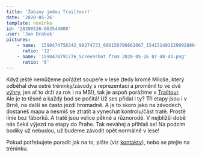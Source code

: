 ```yaml
---
title: 'Žabiny jedou Trailtour!'
date: '2020-05-26'
template: novinka
id: '20200526-083544000'
user: 'Jan Drábek'
pictures:
    - name: '1590474756342_99274733_606150706661067_1541514911299928064_n.jpg'
      ratio: '12'
    - name: '1590474791776_Screenshot from 2020-05-26 07-48-43.png'
      ratio: '6'
---
```

Když ještě nemůžeme pořážet soupeře v lese (tedy kromě Miloše, který odběhal dva ostré tréninky/závody s reprezentací a proměnil to ve dvě [výhry](https://www.tulospalvelu.fi/gps/20200525/?fbclid=IwAR1D9HluqUk7aLwmrBKOkd9xtFwQaiMIhrMlt2d0kKEnxhL-WdoRlJi2I3k), jen ať to drží za rok i na MS!), tak je aspoň porážíme v [Trailtour](http://www.trailtour.cz/2020/).  
Ale je to těsné a každý bod se počítá! Už ses přidal i ty? Tři etapy jsou i v Brně, na další se často jezdí hromadně. A je to skoro jako na závodech, dostaneš mapu a nesmíš se ztratit a vynechat kontrolu/část tratě. Prostě línie bez fáborků. A tratě jsou velice pěkné a různorodé. V nejbližší době nás čeká výjezd na etapy do Prahe. Tak neváhej a přihlaš se! Na podzim bodíky už nebudou, už budeme závodit opět normálně v lese!

Pokud potřebujete poradit jak na to, pište (viz [kontakty](https://zabiny.club/kontakty)), nebo se ptejte na tréninku.
